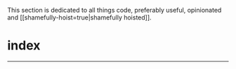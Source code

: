 This section is dedicated to all things code, preferably useful, opinionated and [[shamefully-hoist=true|shamefully hoisted]].

# index
---


